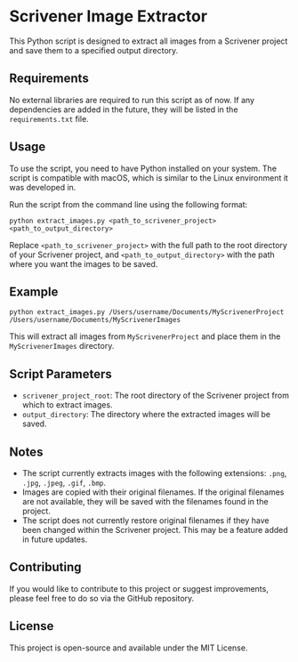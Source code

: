 # Scrivener Image Extractor

This Python script is designed to extract all images from a Scrivener project and save them to a specified output directory.

## Requirements

No external libraries are required to run this script as of now. If any dependencies are added in the future, they will be listed in the `requirements.txt` file.

## Usage

To use the script, you need to have Python installed on your system. The script is compatible with macOS, which is similar to the Linux environment it was developed in.

Run the script from the command line using the following format:

```
python extract_images.py <path_to_scrivener_project> <path_to_output_directory>
```

Replace `<path_to_scrivener_project>` with the full path to the root directory of your Scrivener project, and `<path_to_output_directory>` with the path where you want the images to be saved.

## Example

```
python extract_images.py /Users/username/Documents/MyScrivenerProject /Users/username/Documents/MyScrivenerImages
```

This will extract all images from `MyScrivenerProject` and place them in the `MyScrivenerImages` directory.

## Script Parameters

- `scrivener_project_root`: The root directory of the Scrivener project from which to extract images.
- `output_directory`: The directory where the extracted images will be saved.

## Notes

- The script currently extracts images with the following extensions: `.png`, `.jpg`, `.jpeg`, `.gif`, `.bmp`.
- Images are copied with their original filenames. If the original filenames are not available, they will be saved with the filenames found in the project.
- The script does not currently restore original filenames if they have been changed within the Scrivener project. This may be a feature added in future updates.

## Contributing

If you would like to contribute to this project or suggest improvements, please feel free to do so via the GitHub repository.

## License

This project is open-source and available under the MIT License.
